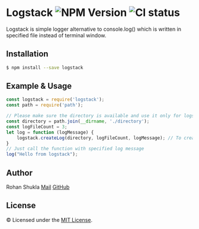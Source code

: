 # Logstack ![NPM Version](https://badge.fury.io/js/logstack.svg) ![CI status](https://img.shields.io/badge/build-passing-brightgreen.svg)

Logstack is simple logger alternative to console.log() which is written in specified file instead of terminal window.

## Installation

```bash
$ npm install --save logstack
```

## Example & Usage
```javascript
const logstack = require('logstack');
const path = require('path');

// Please make sure the directory is available and use it only for logstack
const directory = path.join(__dirname, './directory');
const logFileCount = 3;
let log = function (logMessage) {
    logstack.createLog(directory, logFileCount, logMessage); // To create log
}
// Just call the function with specified log message
log("Hello from logstack");
```

## Author
Rohan Shukla [Mail](mailto:errohanshukla@gmail.com) [GitHub](https://github.com/shuklarohan)

## License
© Licensed under the [MIT License](LICENSE).
